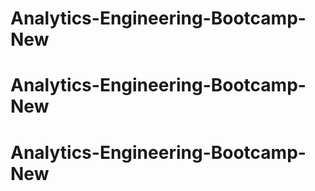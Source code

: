 # Analytics-Engineering-Bootcamp-New
# Analytics-Engineering-Bootcamp-New
# Analytics-Engineering-Bootcamp-New
